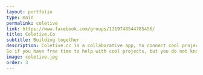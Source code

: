 ```yaml
---
layout: portfolio
type: main
permalink: coletive
link: https://www.facebook.com/groups/1319748544785456/
title: Coletive.Co
subtitle: Building together
description: Coletive.cc is a collaborative app, to connect cool projects / ideas with cool people who are willing to help!
So if you have free time to help with cool projects, but you do not know where to start, or if you're on the other side, full of ideas and needing hands to help. Feel free, post your ideas, or come help! (under development)
image: coletive.jpg
order: 3
---
```

